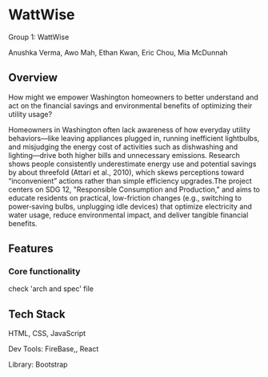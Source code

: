 # WattWise
Group 1: WattWise

Anushka Verma, Awo Mah, Ethan Kwan, Eric Chou, Mia McDunnah

## Overview
How might we empower Washington homeowners to better understand and act on the financial savings and environmental benefits of optimizing their utility usage? 


Homeowners in Washington often lack awareness of how everyday utility behaviors—like leaving appliances plugged in, running inefficient lightbulbs, and misjudging the energy cost of activities such as dishwashing and lighting—drive both higher bills and unnecessary emissions. Research shows people consistently underestimate energy use and potential savings by about threefold (Attari et al., 2010), which skews perceptions toward “inconvenient” actions rather than simple efficiency upgrades.The project centers on SDG 12, "Responsible Consumption and Production," and aims to educate residents on practical, low-friction changes (e.g., switching to power‑saving bulbs, unplugging idle devices) that optimize electricity and water usage, reduce environmental impact, and deliver tangible financial benefits.

## Features
### Core functionality
check 'arch and spec' file

## Tech Stack
HTML, CSS, JavaScript

Dev Tools: FireBase,, React

Library: Bootstrap
